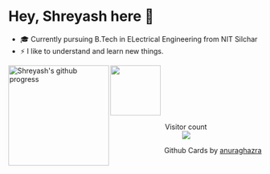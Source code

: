 # Hey, Shreyash here 👋

- 🎓 Currently pursuing B.Tech in ELectrical Engineering from NIT Silchar
- ⚡ I like to understand and learn new things.
<img align="left" height="200px" src="https://github-readme-stats.vercel.app/api?username=joshi248&show_icons=true&count_private=true&title_color=00e645" alt="Shreyash's github progress" />
<img align="centre" height="100px" src="https://github-readme-stats.vercel.app/api/top-langs/?username=joshi248&title_color=00c7e6" />

<p align="center"> 
  Visitor count<br>
  <img src="https://profile-counter.glitch.me/joshi248/count.svg" />
</p>

<p align="right">
Github Cards by <a href="https://github.com/anuraghazra">anuraghazra</a>
</p>
